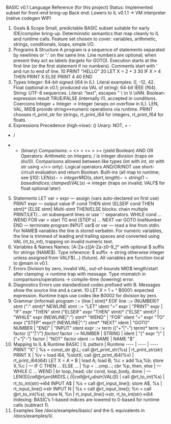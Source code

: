 BASIC v0.1 Language Reference (for this project)
Status: Implemented subset for front-end bring-up
Back end: Lowers to IL v0.1.1 → VM interpreter (native codegen WIP)
1. Goals & Scope
Small, predictable BASIC subset suitable for early IDE/compiler bring-up.
Deterministic semantics that map cleanly to IL and runtime calls.
Feature set chosen to cover: variables, arithmetic, strings, conditionals, loops, simple I/O.
2. Programs & Structure
A program is a sequence of statements separated by newlines or ':' on the same line.
Line numbers are optional; when present they act as labels (targets for GOTO).
Execution starts at the first line (or the first statement if no numbers).
Comments start with ' and run to end of line.
10 PRINT "HELLO"
20 LET X = 2 + 3
30 IF X > 4 THEN PRINT X ELSE PRINT 4
40 END
3. Types
Integer: 64-bit signed (i64 in IL). Literal examples: 0, -12, 42.
Float (optional in v0.1; produced via VAL of string): 64-bit IEEE (f64).
String: UTF-8 sequences. Literal: "text", escapes \" \\ \n \t \xNN.
Boolean: expression result TRUE/FALSE (internally i1), accepted in conditions.
Coercions
Integer + Integer → Integer (wraps on overflow in IL).
LEN, VAL, MID$ provide string↔numeric operations via runtime.
PRINT chooses rt_print_str for strings, rt_print_i64 for integers, rt_print_f64 for floats.
4. Expressions
Precedence (high→low):
()
Unary: NOT, + -
* /
+ - (binary)
Comparisons: = <> < <= > >= (yield Boolean)
AND
OR
Operators:
Arithmetic on integers; / is integer division (traps on div/0).
Comparisons allowed between like types (int with int, str with str using =/<> only).
Logical operators AND/OR/NOT use short-circuit evaluation and return Boolean.
Built-ins (all map to runtime; see §10):
LEN(s$) -> integer
MID$(s$, start, length) -> string (1-based indices; clamped)
VAL(s$) -> integer (traps on invalid; VALF$ for float optional later)
5. Statements
LET var = expr — assign (vars auto-declared on first use)
PRINT expr — output value
IF cond THEN stmt {ELSEIF cond THEN stmt}* [ELSE stmt]
Multi-stmt THEN/ELSE blocks: chain multiple PRINT/LET/... on subsequent lines or use ':' separators.
WHILE cond ... WEND
FOR var = start TO end [STEP s] ... NEXT var
GOTO lineNumber
END — terminate program
INPUT var$ or var — read a line from stdin. For NAME$ variables the line is
stored verbatim. For numeric variables, the line is trimmed of leading and
trailing spaces and converted using VAL (rt_to_int), trapping on invalid
numeric text.
6. Variables & Names
Names: [A-Za-z][A-Za-z0-9_]* with optional $ suffix for strings (NAME$).
Type inference:
$ suffix → string
otherwise integer unless assigned from VALF$(…) (future).
All variables are function-local to @main in v0.1.
7. Errors
Division by zero, invalid VAL, out-of-bounds MID$ length/start after clamping → runtime trap with message.
Type mismatch in comparisons/operations → compile-time (lowering) error.
8. Diagnostics
Errors use standardized codes prefixed with B. Messages show the source line and a caret.
10 LET X = 1 +
            ^
B0001: expected expression.
Runtime traps use codes like B0002 for division by zero.
9. Grammar (informal)
program     ::= (line | stmt)* EOF
line        ::= (NUMBER)? stmt (":" stmt)* NEWLINE
stmt        ::= "LET" ident "=" expr
             | "PRINT" expr
             | "IF" expr "THEN" stmt ("ELSEIF" expr "THEN" stmt)* ("ELSE" stmt)?
             | "WHILE" expr (NEWLINE|":") stmt* "WEND"
             | "FOR" ident "=" expr "TO" expr ("STEP" expr)? (NEWLINE|":") stmt* "NEXT" ident
             | "GOTO" NUMBER
             | "END"
             | "INPUT" ident
expr        ::= term (("+"|"-") term)*
term        ::= factor (("*"|"/") factor)*
factor      ::= NUMBER | STRING | ident | "(" expr ")" | ("+"|"-") factor | "NOT" factor
ident       ::= NAME | NAME "$"
10. Mapping to IL & Runtime
BASIC | IL pattern | Runtime
---- | ---- | ----
PRINT "X" | %s = const_str @.L; call @rt_print_str(%s) | rt_print_str(str)
PRINT X | %v = load i64, %slotX; call @rt_print_i64(%v) | rt_print_i64(i64)
LET X = A + B | load A; load B; %c = add %a,%b; store X,%c | —
IF C THEN … ELSE … | %p = …cmp…; cbr %p, then, else | —
WHILE C … WEND | br loop_head; cbr cond, loop_body, done | —
LEN(S$) | call @rt_len(%s) | rt_len(str)->i64
MID$(S$,i,l) | call @rt_substr(%s, i-1, l) | rt_substr(str,i64,i64)->str
VAL(S$) | call @rt_to_int(%s) | rt_to_int(str)->i64
INPUT A$ | %s = call @rt_input_line(); store A$, %s | rt_input_line()->str
INPUT N | %s = call @rt_input_line(); %n = call @rt_to_int(%s); store N, %n |
rt_input_line()->str, rt_to_int(str)->i64
Indexing: BASIC’s 1-based indices are lowered to 0-based for runtime calls (subtract 1).
11. Examples
See /docs/examples/basic/ and the IL equivalents in /docs/examples/il/.
